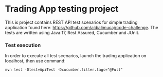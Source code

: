 # Trading App testing project

This is project contains REST API test  scenarios for simple trading application found here: https://github.com/aldialimucaj/code-challenge.
The tests are written using Java 17, Rest Assured, Cucumber and JUnit.

### Test execution

In order to execute all test scenarios, launch the trading application on localhost, then use command:

```shell
mvn test -Dtest=ApiTest -Dcucumber.filter.tags="@Full"
```